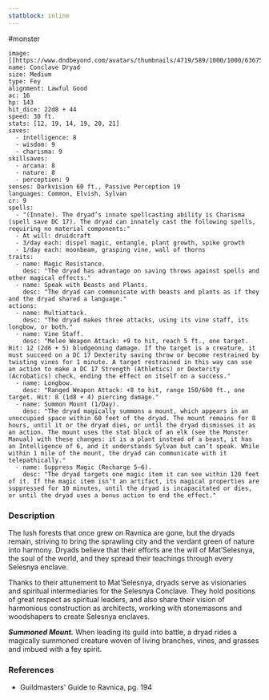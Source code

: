 ```yaml
---
statblock: inline
---
```

 #monster 

```statblock
image: [[https://www.dndbeyond.com/avatars/thumbnails/4719/589/1000/1000/636755085764790775.png]]
name: Conclave Dryad
size: Medium
type: Fey
alignment: Lawful Good
ac: 16
hp: 143
hit_dice: 22d8 + 44
speed: 30 ft.
stats: [12, 19, 14, 19, 20, 21]
saves:
  - intelligence: 8
  - wisdom: 9
  - charisma: 9
skillsaves:
  - arcana: 8
  - nature: 8
  - perception: 9
senses: Darkvision 60 ft., Passive Perception 19
languages: Common, Elvish, Sylvan
cr: 9
spells:
  - "(Innate). The dryad’s innate spellcasting ability is Charisma (spell save DC 17). The dryad can innately cast the following spells, requiring no material components:"
  - At will: druidcraft
  - 3/day each: dispel magic, entangle, plant growth, spike growth
  - 1/day each: moonbeam, grasping vine, wall of thorns
traits:
  - name: Magic Resistance.
    desc: "The dryad has advantage on saving throws against spells and other magical effects."
  - name: Speak with Beasts and Plants.
    desc: "The dryad can communicate with beasts and plants as if they and the dryad shared a language."
actions:
  - name: Multiattack.
    desc: "The dryad makes three attacks, using its vine staff, its longbow, or both."
  - name: Vine Staff.
    desc: "Melee Weapon Attack: +9 to hit, reach 5 ft., one target. Hit: 12 (2d6 + 5) bludgeoning damage. If the target is a creature, it must succeed on a DC 17 Dexterity saving throw or become restrained by twisting vines for 1 minute. A target restrained in this way can use an action to make a DC 17 Strength (Athletics) or Dexterity (Acrobatics) check, ending the effect on itself on a success."
  - name: Longbow.
    desc: "Ranged Weapon Attack: +8 to hit, range 150/600 ft., one target. Hit: 8 (1d8 + 4) piercing damage."
  - name: Summon Mount (1/Day).
    desc: "The dryad magically summons a mount, which appears in an unoccupied space within 60 feet of the dryad. The mount remains for 8 hours, until it or the dryad dies, or until the dryad dismisses it as an action. The mount uses the stat block of an elk (see the Monster Manual) with these changes: it is a plant instead of a beast, it has an Intelligence of 6, and it understands Sylvan but can’t speak. While within 1 mile of the mount, the dryad can communicate with it telepathically."
  - name: Suppress Magic (Recharge 5–6).
    desc: "The dryad targets one magic item it can see within 120 feet of it. If the magic item isn’t an artifact, its magical properties are suppressed for 10 minutes, until the dryad is incapacitated or dies, or until the dryad uses a bonus action to end the effect."
```

### Description

The lush forests that once grew on Ravnica are gone, but the dryads remain, striving to bring the sprawling city and the verdant green of nature into harmony. Dryads believe that their efforts are the will of Mat’Selesnya, the soul of the world, and they spread their teachings through every Selesnya enclave.

Thanks to their attunement to Mat’Selesnya, dryads serve as visionaries and spiritual intermediaries for the Selesnya Conclave. They hold positions of great respect as spiritual leaders, and also share their vision of harmonious construction as architects, working with stonemasons and woodshapers to create Selesnya enclaves.

_**Summoned Mount.**_ When leading its guild into battle, a dryad rides a magically summoned creature woven of living branches, vines, and grasses and imbued with a fey spirit.

### References

 *  Guildmasters' Guide to Ravnica, pg. 194